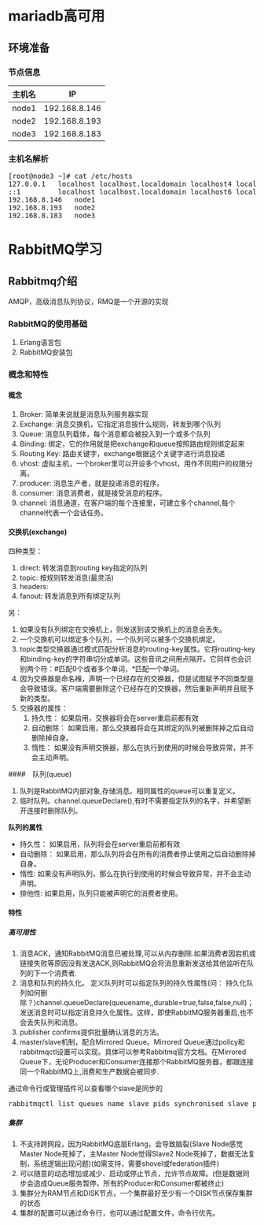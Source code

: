 # mariadb高可用
## 环境准备
### 节点信息
主机名 | IP |
--- | --
node1 | 192.168.8.146
node2 | 192.168.8.193
node3 | 192.168.8.183
### 主机名解析
<pre>
[root@node3 ~]# cat /etc/hosts
127.0.0.1   localhost localhost.localdomain localhost4 localhost4.localdomain4 node3
::1         localhost localhost.localdomain localhost6 localhost6.localdomain6
192.168.8.146	node1
192.168.8.193	node2
192.168.8.183 	node3
</pre>


# RabbitMQ学习
## Rabbitmq介绍
AMQP，高级消息队列协议，RMQ是一个开源的实现
### RabbitMQ的使用基础
1. Erlang语言包
2. RabbitMQ安装包
### 概念和特性
#### 概念
1. Broker: 简单来说就是消息队列服务器实现
2. Exchange: 消息交换机，它指定消息按什么规则，转发到哪个队列
3. Queue: 消息队列载体，每个消息都会被投入到一个或多个队列
4. Binding: 绑定，它的作用就是把exchange和queue按照路由规则绑定起来
5. Routing Key: 路由关键字，exchange根据这个关键字进行消息投递
6. vhost: 虚拟主机，一个broker里可以开设多个vhost，用作不同用户的权限分离。
7. producer: 消息生产者，就是投递消息的程序。
8. consumer: 消息消费者，就是接受消息的程序。
9. channel: 消息通道，在客户端的每个连接里，可建立多个channel,每个channel代表一个会话任务。

#### 交换机(exchange)
四种类型：

1. direct: 转发消息到routing key指定的队列
2. topic: 按规则转发消息(最灵活)
3. headers: 
4. fanout: 转发消息到所有绑定队列

另：

1. 如果没有队列绑定在交换机上，则发送到该交换机上的消息会丢失。
2. 一个交换机可以绑定多个队列，一个队列可以被多个交换机绑定。
3. topic类型交换器通过模式匹配分析消息的routing-key属性。它将routing-key和binding-key的字符串切分成单词。这些音讯之间用点隔开。它同样也会识别两个符：#匹配0个或者多个单词，*匹配一个单词。
4. 因为交换器是命名褓，声明一个已经存在的交换器，但是试图赋予不同类型是会导致错误。客户端需要删除这个已经存在的交换器，然后重新声明并且赋予新的类型。
5. 交换器的属性：
	1. 持久性： 如果启用，交换器将会在server重启前都有效
	2. 自动删除： 如果启用，那么交换器将会在其绑定的队列被删除掉之后自动删除掉自身。
	3. 惰性： 如果没有声明交换器，那么在执行到使用的时候会导致异常，并不会主动声明。

####　队列(queue)
1. 队列是RabbitMQ内部对象,存储消息。相同属性的queue可以重复定义。
2. 临时队列。channel.queueDeclare(),有时不需要指定队列的名字，并希望断开连接时删除队列。

**队列的属性**
* 持久性： 如果启用，队列将会在server重启前都有效
* 自动删除： 如果启用，那么队列将会在所有的消费者停止使用之后自动删除掉自身。
* 惰性: 如果没有声明队列，那么在执行到使用的时候会导致异常，并不会主动声明。
* 排他性: 如果启用，队列只能被声明它的消费者使用。

#### 特性
##### 高可用性
1. 消息ACK，通知RabbitMQ消息已被处理,可以从内存删除.如果消费者因宕机或链接失败等原因没有发送ACK,则RabbitMQ会将消息重新发送给其他监听在队列的下一个消费者.
2. 消息和队列的持久化。 定义队列时可以指定队列的持久性属性(问： 持久化队列如何删除？)channel.queueDeclare(queuename,,durable=true,false,false,null)；发送消息时可以指定消息持久化属性。这样，即使RabbitMQ服务器重启,也不会丢失队列和消息。
3. publisher confirms提供批量确认消息的方法。
4. master/slave机制，配合Mirrored Queue。Mirrored Queue通过policy和rabbitmqctl设置可以实现。具体可以参考Rabbitmq官方文档。在Mirrored Queue下，无论Producer和Consumer连接那个RabbitMQ服务器，都跟连接同一个RabbitMQ上,消费和生产数据会被同步.

通过命令行或管理插件可以查看哪个slave是同步的

<pre>
rabbitmqctl list_queues name slave_pids synchronised_slave_pids
</pre>
##### 集群
1. 不支持跨网段，因为RabbitMQ底层Erlang，会导致脑裂(Slave Node感觉Master Node死掉了，主Master Node觉得Slave2 Node死掉了，数据无法复制，系统逻辑出现问题)(如需支持，需要shovel或federation插件)
2. 可以随意的动态增加或减少、启动或停止节点，允许节点故障。(但是数据同步会造成Queue服务暂停，所有的Producer和Consumer都被终止)
3. 集群分为RAM节点和DISK节点，一个集群最好至少有一个DISK节点保存集群的状态
4. 集群的配置可以通过命令行，也可以通过配置文件，命令行优先。






